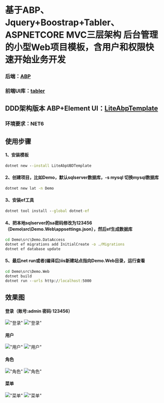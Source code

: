 # 基于ABP、Jquery+Boostrap+Tabler、ASPNETCORE MVC三层架构 后台管理的小型Web项目模板，含用户和权限快速开始业务开发
### 后端：[ABP](https://github.com/abpframework/abp) 
### 前端UI库：[tabler](https://github.com/tabler/tabler)

## DDD架构版本 ABP+Element UI：[LiteAbpTemplate](https://github.com/ten-nen/LiteAbpTemplate)

### 环境要求：NET6

## 使用步骤
#### 1、安装模板
``` cmd
dotnet new --install LiteAbpUBDTemplate 
```

#### 2、创建项目，比如Demo，默认sqlserver数据库，-s mysql 切换mysql数据库
``` cmd
dotnet new lat -n Demo            
```

#### 3、安装ef工具
``` cmd
dotnet tool install --global dotnet-ef        
```

#### 4、把本地sqlserver的sa密码修改为123456（Demo\src\Demo.Web\appsettings.json），然后ef生成数据库
``` cmd
cd Demo\src\Demo.DataAccess 
dotnet ef migrations add InitialCreate -o ./Migrations
dotnet ef database update         
```

#### 5、最后net run或者(编译后)iis新建站点指向Demo.Web目录，运行查看
``` cmd
cd Demo\src\Demo.Web
dotnet build
dotnet run --urls http://localhost:5000        
```

## 效果图
#### 登录（账号:admin 密码:123456）
!["登录"](/imgs/login.png "登录")
!["登录"](/imgs/login_m.png "登录")

#### 用户
!["用户"](/imgs/user.png "用户")
!["用户"](/imgs/user_m.png "用户")

#### 角色
!["角色"](/imgs/role_new.png "角色")
!["角色"](/imgs/role_new_m.png "角色")

#### 菜单
!["菜单"](/imgs/menu.png "菜单")
!["菜单"](/imgs/menu_m.png "菜单")
